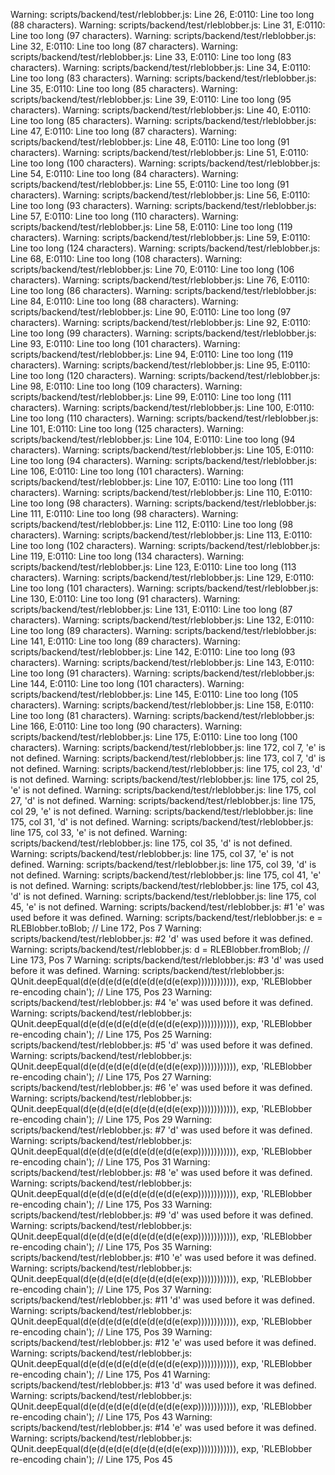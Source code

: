 Warning: scripts/backend/test/rleblobber.js: Line 26, E:0110: Line too long (88 characters).
Warning: scripts/backend/test/rleblobber.js: Line 31, E:0110: Line too long (97 characters).
Warning: scripts/backend/test/rleblobber.js: Line 32, E:0110: Line too long (87 characters).
Warning: scripts/backend/test/rleblobber.js: Line 33, E:0110: Line too long (83 characters).
Warning: scripts/backend/test/rleblobber.js: Line 34, E:0110: Line too long (83 characters).
Warning: scripts/backend/test/rleblobber.js: Line 35, E:0110: Line too long (85 characters).
Warning: scripts/backend/test/rleblobber.js: Line 39, E:0110: Line too long (95 characters).
Warning: scripts/backend/test/rleblobber.js: Line 40, E:0110: Line too long (85 characters).
Warning: scripts/backend/test/rleblobber.js: Line 47, E:0110: Line too long (87 characters).
Warning: scripts/backend/test/rleblobber.js: Line 48, E:0110: Line too long (91 characters).
Warning: scripts/backend/test/rleblobber.js: Line 51, E:0110: Line too long (100 characters).
Warning: scripts/backend/test/rleblobber.js: Line 54, E:0110: Line too long (84 characters).
Warning: scripts/backend/test/rleblobber.js: Line 55, E:0110: Line too long (91 characters).
Warning: scripts/backend/test/rleblobber.js: Line 56, E:0110: Line too long (93 characters).
Warning: scripts/backend/test/rleblobber.js: Line 57, E:0110: Line too long (110 characters).
Warning: scripts/backend/test/rleblobber.js: Line 58, E:0110: Line too long (119 characters).
Warning: scripts/backend/test/rleblobber.js: Line 59, E:0110: Line too long (124 characters).
Warning: scripts/backend/test/rleblobber.js: Line 68, E:0110: Line too long (108 characters).
Warning: scripts/backend/test/rleblobber.js: Line 70, E:0110: Line too long (106 characters).
Warning: scripts/backend/test/rleblobber.js: Line 76, E:0110: Line too long (86 characters).
Warning: scripts/backend/test/rleblobber.js: Line 84, E:0110: Line too long (88 characters).
Warning: scripts/backend/test/rleblobber.js: Line 90, E:0110: Line too long (97 characters).
Warning: scripts/backend/test/rleblobber.js: Line 92, E:0110: Line too long (99 characters).
Warning: scripts/backend/test/rleblobber.js: Line 93, E:0110: Line too long (101 characters).
Warning: scripts/backend/test/rleblobber.js: Line 94, E:0110: Line too long (119 characters).
Warning: scripts/backend/test/rleblobber.js: Line 95, E:0110: Line too long (120 characters).
Warning: scripts/backend/test/rleblobber.js: Line 98, E:0110: Line too long (109 characters).
Warning: scripts/backend/test/rleblobber.js: Line 99, E:0110: Line too long (111 characters).
Warning: scripts/backend/test/rleblobber.js: Line 100, E:0110: Line too long (110 characters).
Warning: scripts/backend/test/rleblobber.js: Line 101, E:0110: Line too long (125 characters).
Warning: scripts/backend/test/rleblobber.js: Line 104, E:0110: Line too long (94 characters).
Warning: scripts/backend/test/rleblobber.js: Line 105, E:0110: Line too long (94 characters).
Warning: scripts/backend/test/rleblobber.js: Line 106, E:0110: Line too long (101 characters).
Warning: scripts/backend/test/rleblobber.js: Line 107, E:0110: Line too long (111 characters).
Warning: scripts/backend/test/rleblobber.js: Line 110, E:0110: Line too long (98 characters).
Warning: scripts/backend/test/rleblobber.js: Line 111, E:0110: Line too long (98 characters).
Warning: scripts/backend/test/rleblobber.js: Line 112, E:0110: Line too long (98 characters).
Warning: scripts/backend/test/rleblobber.js: Line 113, E:0110: Line too long (102 characters).
Warning: scripts/backend/test/rleblobber.js: Line 119, E:0110: Line too long (134 characters).
Warning: scripts/backend/test/rleblobber.js: Line 123, E:0110: Line too long (113 characters).
Warning: scripts/backend/test/rleblobber.js: Line 129, E:0110: Line too long (101 characters).
Warning: scripts/backend/test/rleblobber.js: Line 130, E:0110: Line too long (91 characters).
Warning: scripts/backend/test/rleblobber.js: Line 131, E:0110: Line too long (87 characters).
Warning: scripts/backend/test/rleblobber.js: Line 132, E:0110: Line too long (89 characters).
Warning: scripts/backend/test/rleblobber.js: Line 141, E:0110: Line too long (89 characters).
Warning: scripts/backend/test/rleblobber.js: Line 142, E:0110: Line too long (93 characters).
Warning: scripts/backend/test/rleblobber.js: Line 143, E:0110: Line too long (91 characters).
Warning: scripts/backend/test/rleblobber.js: Line 144, E:0110: Line too long (101 characters).
Warning: scripts/backend/test/rleblobber.js: Line 145, E:0110: Line too long (105 characters).
Warning: scripts/backend/test/rleblobber.js: Line 158, E:0110: Line too long (81 characters).
Warning: scripts/backend/test/rleblobber.js: Line 166, E:0110: Line too long (90 characters).
Warning: scripts/backend/test/rleblobber.js: Line 175, E:0110: Line too long (100 characters).
Warning: scripts/backend/test/rleblobber.js: line 172, col 7, 'e' is not defined.
Warning: scripts/backend/test/rleblobber.js: line 173, col 7, 'd' is not defined.
Warning: scripts/backend/test/rleblobber.js: line 175, col 23, 'd' is not defined.
Warning: scripts/backend/test/rleblobber.js: line 175, col 25, 'e' is not defined.
Warning: scripts/backend/test/rleblobber.js: line 175, col 27, 'd' is not defined.
Warning: scripts/backend/test/rleblobber.js: line 175, col 29, 'e' is not defined.
Warning: scripts/backend/test/rleblobber.js: line 175, col 31, 'd' is not defined.
Warning: scripts/backend/test/rleblobber.js: line 175, col 33, 'e' is not defined.
Warning: scripts/backend/test/rleblobber.js: line 175, col 35, 'd' is not defined.
Warning: scripts/backend/test/rleblobber.js: line 175, col 37, 'e' is not defined.
Warning: scripts/backend/test/rleblobber.js: line 175, col 39, 'd' is not defined.
Warning: scripts/backend/test/rleblobber.js: line 175, col 41, 'e' is not defined.
Warning: scripts/backend/test/rleblobber.js: line 175, col 43, 'd' is not defined.
Warning: scripts/backend/test/rleblobber.js: line 175, col 45, 'e' is not defined.
Warning: scripts/backend/test/rleblobber.js:  #1 'e' was used before it was defined.
Warning: scripts/backend/test/rleblobber.js:     e = RLEBlobber.toBlob; // Line 172, Pos 7
Warning: scripts/backend/test/rleblobber.js:  #2 'd' was used before it was defined.
Warning: scripts/backend/test/rleblobber.js:     d = RLEBlobber.fromBlob; // Line 173, Pos 7
Warning: scripts/backend/test/rleblobber.js:  #3 'd' was used before it was defined.
Warning: scripts/backend/test/rleblobber.js:     QUnit.deepEqual(d(e(d(e(d(e(d(e(d(e(d(e(exp)))))))))))), exp, 'RLEBlobber re-encoding chain'); // Line 175, Pos 23
Warning: scripts/backend/test/rleblobber.js:  #4 'e' was used before it was defined.
Warning: scripts/backend/test/rleblobber.js:     QUnit.deepEqual(d(e(d(e(d(e(d(e(d(e(d(e(exp)))))))))))), exp, 'RLEBlobber re-encoding chain'); // Line 175, Pos 25
Warning: scripts/backend/test/rleblobber.js:  #5 'd' was used before it was defined.
Warning: scripts/backend/test/rleblobber.js:     QUnit.deepEqual(d(e(d(e(d(e(d(e(d(e(d(e(exp)))))))))))), exp, 'RLEBlobber re-encoding chain'); // Line 175, Pos 27
Warning: scripts/backend/test/rleblobber.js:  #6 'e' was used before it was defined.
Warning: scripts/backend/test/rleblobber.js:     QUnit.deepEqual(d(e(d(e(d(e(d(e(d(e(d(e(exp)))))))))))), exp, 'RLEBlobber re-encoding chain'); // Line 175, Pos 29
Warning: scripts/backend/test/rleblobber.js:  #7 'd' was used before it was defined.
Warning: scripts/backend/test/rleblobber.js:     QUnit.deepEqual(d(e(d(e(d(e(d(e(d(e(d(e(exp)))))))))))), exp, 'RLEBlobber re-encoding chain'); // Line 175, Pos 31
Warning: scripts/backend/test/rleblobber.js:  #8 'e' was used before it was defined.
Warning: scripts/backend/test/rleblobber.js:     QUnit.deepEqual(d(e(d(e(d(e(d(e(d(e(d(e(exp)))))))))))), exp, 'RLEBlobber re-encoding chain'); // Line 175, Pos 33
Warning: scripts/backend/test/rleblobber.js:  #9 'd' was used before it was defined.
Warning: scripts/backend/test/rleblobber.js:     QUnit.deepEqual(d(e(d(e(d(e(d(e(d(e(d(e(exp)))))))))))), exp, 'RLEBlobber re-encoding chain'); // Line 175, Pos 35
Warning: scripts/backend/test/rleblobber.js: #10 'e' was used before it was defined.
Warning: scripts/backend/test/rleblobber.js:     QUnit.deepEqual(d(e(d(e(d(e(d(e(d(e(d(e(exp)))))))))))), exp, 'RLEBlobber re-encoding chain'); // Line 175, Pos 37
Warning: scripts/backend/test/rleblobber.js: #11 'd' was used before it was defined.
Warning: scripts/backend/test/rleblobber.js:     QUnit.deepEqual(d(e(d(e(d(e(d(e(d(e(d(e(exp)))))))))))), exp, 'RLEBlobber re-encoding chain'); // Line 175, Pos 39
Warning: scripts/backend/test/rleblobber.js: #12 'e' was used before it was defined.
Warning: scripts/backend/test/rleblobber.js:     QUnit.deepEqual(d(e(d(e(d(e(d(e(d(e(d(e(exp)))))))))))), exp, 'RLEBlobber re-encoding chain'); // Line 175, Pos 41
Warning: scripts/backend/test/rleblobber.js: #13 'd' was used before it was defined.
Warning: scripts/backend/test/rleblobber.js:     QUnit.deepEqual(d(e(d(e(d(e(d(e(d(e(d(e(exp)))))))))))), exp, 'RLEBlobber re-encoding chain'); // Line 175, Pos 43
Warning: scripts/backend/test/rleblobber.js: #14 'e' was used before it was defined.
Warning: scripts/backend/test/rleblobber.js:     QUnit.deepEqual(d(e(d(e(d(e(d(e(d(e(d(e(exp)))))))))))), exp, 'RLEBlobber re-encoding chain'); // Line 175, Pos 45
